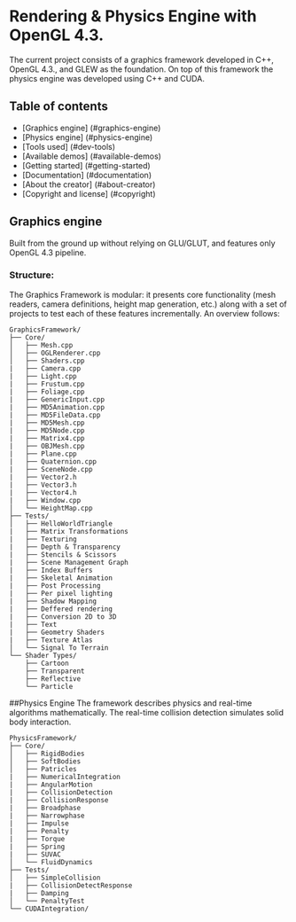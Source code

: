 # Rendering  & Physics Engine with OpenGL 4.3.

The current project consists of a graphics framework developed in C++, OpenGL 4.3., and GLEW as the foundation. On top of this framework the physics engine was developed using C++ and CUDA. 

## Table of contents

- [Graphics engine] (#graphics-engine)
- [Physics engine] (#physics-engine)
- [Tools used] (#dev-tools)
- [Available demos] (#available-demos)
- [Getting started] (#getting-started)
- [Documentation] (#documentation)
- [About the creator] (#about-creator)
- [Copyright and license] (#copyright)

## Graphics engine
 Built from the ground up without relying on GLU/GLUT, and features only OpenGL 4.3 pipeline.
### Structure:
 The Graphics Framework is modular: it presents core functionality (mesh readers, camera definitions, height map generation, etc.) along with a set of projects to test each of these features incrementally. An overview follows:
 
 
```
GraphicsFramework/
├── Core/
│   ├── Mesh.cpp
│   ├── OGLRenderer.cpp
│   ├── Shaders.cpp
|   ├── Camera.cpp
|   ├── Light.cpp
|   ├── Frustum.cpp
|   ├── Foliage.cpp
|   ├── GenericInput.cpp
|   ├── MD5Animation.cpp
|   ├── MD5FileData.cpp
|   ├── MD5Mesh.cpp
|   ├── MD5Node.cpp
|   ├── Matrix4.cpp
|   ├── OBJMesh.cpp
|   ├── Plane.cpp
|   ├── Quaternion.cpp
|   ├── SceneNode.cpp
|   ├── Vector2.h
|   ├── Vector3.h
|   ├── Vector4.h
|   ├── Window.cpp
│   └── HeightMap.cpp
├── Tests/
│   ├── HelloWorldTriangle
|   ├── Matrix Transformations
|   ├── Texturing
|   ├── Depth & Transparency
|   ├── Stencils & Scissors
|   ├── Scene Management Graph
|   ├── Index Buffers
|   ├── Skeletal Animation
|   ├── Post Processing
|   ├── Per pixel lighting
|   ├── Shadow Mapping
|   ├── Deffered rendering
|   ├── Conversion 2D to 3D
|   ├── Text
|   ├── Geometry Shaders
|   ├── Texture Atlas
│   └── Signal To Terrain
└── Shader Types/
    ├── Cartoon
    ├── Transparent
    ├── Reflective
    └── Particle
```

##Physics Engine
The framework describes physics and real-time algorithms mathematically. The real-time collision detection simulates solid body interaction.
```
PhysicsFramework/
├── Core/
│   ├── RigidBodies
│   ├── SoftBodies
│   ├── Patricles
|   ├── NumericalIntegration
|   ├── AngularMotion
|   ├── CollisionDetection
|   ├── CollisionResponse
|   ├── Broadphase
|   ├── Narrowphase
|   ├── Impulse
|   ├── Penalty
|   ├── Torque
|   ├── Spring
|   ├── SUVAC
│   └── FluidDynamics
├── Tests/
│   ├── SimpleCollision
|   ├── CollisionDetectResponse
|   ├── Damping
│   └── PenaltyTest
└── CUDAIntegration/
```
 



